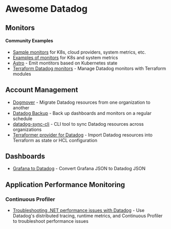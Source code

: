 # Awesome Datadog


## Monitors

#### Community Examples

- [Sample monitors](https://github.com/ncracker/dd_monitors) for K8s, cloud providers, system metrics, etc.
- [Examples of monitors](https://github.com/yafernandes/datadog/tree/master/monitors) for K8s and system metrics
- [Astro](https://github.com/FairwindsOps/astro) - Emit montitors based on Kubernetes state
- [Terraform Datadog monitors](https://github.com/claranet/terraform-datadog-monitors) - Manage Datadog monitors with Terraform modules

## Account Management

- [Dogmover](https://github.com/DataDog/Miscellany/tree/master/Dogmover) - Migrate Datadog resources from one organization to another
- [Datadog Backup](https://github.com/scribd/datadog_backup) - Back up dashboards and monitors on a regular schedule
- [datadog-sync-cli](https://github.com/DataDog/datadog-sync-cli) - CLI tool to sync Datadog resources across organizations
- [Terraformer provider for Datadog](https://github.com/GoogleCloudPlatform/terraformer/blob/master/docs/datadog.md) - Import Datadog resources into Terraform as state or HCL configuration

## Dashboards

- [Grafana to Datadog](https://github.com/kutacoder/grafana-to-datadog) - Convert Grafana JSON to Datadog JSON

## Application Performance Monitoring

### Continuous Profiler

- [Troubleshooting .NET performance issues with Datadog](https://chnasarre.medium.com/troubleshooting-net-performance-issues-with-datadog-toolbox-3b9919792344) - Use Datadog's distributed tracing, runtime metrics, and Continuous Profiler to troubleshoot performance issues
